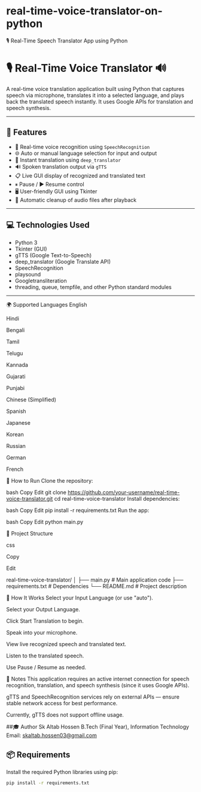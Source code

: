# real-time-voice-translator-on-python
🎙 Real-Time Speech Translator App using Python
 # 🎙️ Real-Time Voice Translator 🔊

A real-time voice translation application built using Python that captures speech via microphone, translates it into a selected language, and plays back the translated speech instantly. It uses Google APIs for translation and speech synthesis.

---

## 🧠 Features

- 🎤 Real-time voice recognition using `SpeechRecognition`
- 🌐 Auto or manual language selection for input and output
- 🔄 Instant translation using `deep_translator`
- 🔊 Spoken translation output via `gTTS`
- 📋 Live GUI display of recognized and translated text
- ⏸ Pause / ▶ Resume control
- 🖥️ User-friendly GUI using Tkinter
- 🧹 Automatic cleanup of audio files after playback

---

## 💻 Technologies Used

- Python 3
- Tkinter (GUI)
- gTTS (Google Text-to-Speech)
- deep_translator (Google Translate API)
- SpeechRecognition
- playsound
- Googletransliteration
- threading, queue, tempfile, and other Python standard modules

---

🌍 Supported Languages
English

Hindi

Bengali

Tamil

Telugu

Kannada

Gujarati

Punjabi

Chinese (Simplified)

Spanish

Japanese

Korean

Russian

German

French

🚀 How to Run
Clone the repository:

bash
Copy
Edit
git clone https://github.com/your-username/real-time-voice-translator.git
cd real-time-voice-translator
Install dependencies:

bash
Copy
Edit
pip install -r requirements.txt
Run the app:

bash
Copy
Edit
python main.py

📁 Project Structure

css

Copy

Edit

real-time-voice-translator/
│
├── main.py              # Main application code
├── requirements.txt     # Dependencies
└── README.md            # Project description

🧪 How It Works
Select your Input Language (or use "auto").

Select your Output Language.

Click Start Translation to begin.

Speak into your microphone.

View live recognized speech and translated text.

Listen to the translated speech.

Use Pause / Resume as needed.

📌 Notes
This application requires an active internet connection for speech recognition, translation, and speech synthesis (since it uses Google APIs).

gTTS and SpeechRecognition services rely on external APIs — ensure stable network access for best performance.

Currently, gTTS does not support offline usage.

##🎓 Author
Sk Altab Hossen
B.Tech (Final Year), Information Technology
Email: skaltab.hossen03@gmail.com

## 📦 Requirements

Install the required Python libraries using pip:

```bash
pip install -r requirements.txt


